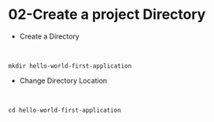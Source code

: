 # 02-Create a project Directory

- Create a Directory
<br>

```mkdir hello-world-first-application```

- Change Directory Location
<br>

```cd hello-world-first-application```

